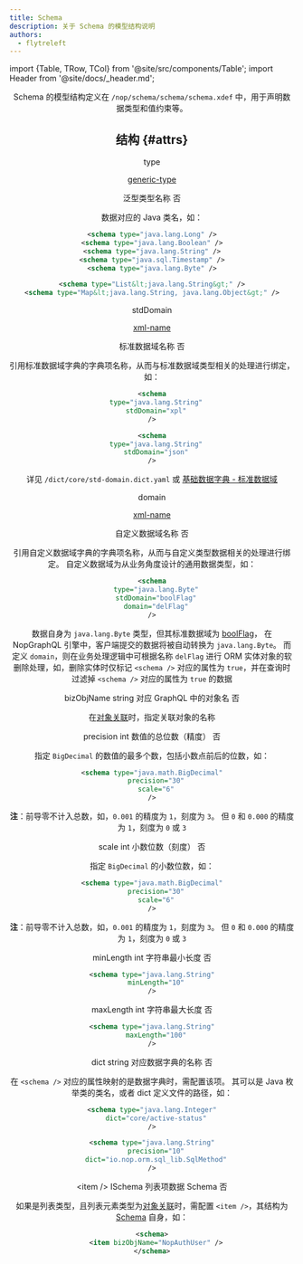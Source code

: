 ```yaml
---
title: Schema
description: 关于 Schema 的模型结构说明
authors:
  - flytreleft
---
```


import {Table, TRow, TCol} from '@site/src/components/Table';
import Header from '@site/docs/\_header.md';

<Header />

Schema 的模型结构定义在 `/nop/schema/schema/schema.xdef`
中，用于声明数据类型和值约束等。

## 结构 {#attrs}

<Table head={['属性', '值类型', '属性名称', '必填']}>

<!-- -->

<TRow><TCol id="attr_type"> type </TCol><TCol>

[generic-type](../dict/std-domain#opt_generic_type)

</TCol><TCol> 泛型类型名称 </TCol>
<TCol> 否 </TCol><TDesc>

数据对应的 Java 类名，如：

```xml
<schema type="java.lang.Long" />
<schema type="java.lang.Boolean" />
<schema type="java.lang.String" />
<schema type="java.sql.Timestamp" />
<schema type="java.lang.Byte" />

<schema type="List&lt;java.lang.String&gt;" />
<schema type="Map&lt;java.lang.String, java.lang.Object&gt;" />
```

</TDesc></TRow>

<!-- -->

<TRow><TCol id="attr_stdDomain"> stdDomain </TCol><TCol>

[xml-name](../dict/std-domain#opt_xml_name)

</TCol><TCol> 标准数据域名称 </TCol>
<TCol> 否 </TCol><TDesc>

引用标准数据域字典的字典项名称，从而与标准数据域类型相关的处理进行绑定，如：

```xml
<schema
  type="java.lang.String"
  stdDomain="xpl"
/>

<schema
  type="java.lang.String"
  stdDomain="json"
/>
```

详见 `/dict/core/std-domain.dict.yaml` 或
[基础数据字典 - 标准数据域](../dict/std-domain)

</TDesc></TRow>

<!-- -->

<TRow><TCol id="attr_domain"> domain </TCol><TCol>

[xml-name](../dict/std-domain#opt_xml_name)

</TCol><TCol> 自定义数据域名称 </TCol>
<TCol> 否 </TCol><TDesc>

引用自定义数据域字典的字典项名称，从而与自定义类型数据相关的处理进行绑定。
自定义数据域为从业务角度设计的通用数据类型，如：

```xml
<schema
  type="java.lang.Byte"
  stdDomain="boolFlag"
  domain="delFlag"
/>
```

数据自身为 `java.lang.Byte` 类型，但其标准数据域为
[boolFlag](../dict/std-domain#opt_boolFlag)，
在 NopGraphQL 引擎中，客户端提交的数据将被自动转换为 `java.lang.Byte`。
而定义 `domain`，则在业务处理逻辑中可根据名称 `delFlag`
进行 ORM 实体对象的软删除处理，如，删除实体时仅标记 `<schema />`
对应的属性为 `true`，并在查询时过滤掉 `<schema />` 对应的属性为 `true` 的数据

</TDesc></TRow>

<!-- -->

<TRow><TCol id="attr_bizObjName"> bizObjName </TCol>
<TCol> string </TCol><TCol> 对应 GraphQL 中的对象名 </TCol>
<TCol> 否 </TCol><TDesc>

在[对象关联](../xmeta#relations)时，指定关联对象的名称

</TDesc></TRow>

<!-- -->

<TRow><TCol id="attr_precision"> precision </TCol>
<TCol> int </TCol><TCol> 数值的总位数（精度） </TCol>
<TCol> 否 </TCol><TDesc>

指定 `BigDecimal` 的数值的最多个数，包括小数点前后的位数，如：

```xml
<schema type="java.math.BigDecimal"
  precision="30"
  scale="6"
/>
```

**注**：前导零不计入总数，如，`0.001` 的精度为 `1`，刻度为 `3`。
但 `0` 和 `0.000` 的精度为 `1`，刻度为 `0` 或 `3`

</TDesc></TRow>

<!-- -->

<TRow><TCol id="attr_scale"> scale </TCol>
<TCol> int </TCol><TCol> 小数位数（刻度） </TCol>
<TCol> 否 </TCol><TDesc>

指定 `BigDecimal` 的小数位数，如：

```xml
<schema type="java.math.BigDecimal"
  precision="30"
  scale="6"
/>
```

**注**：前导零不计入总数，如，`0.001` 的精度为 `1`，刻度为 `3`。
但 `0` 和 `0.000` 的精度为 `1`，刻度为 `0` 或 `3`

</TDesc></TRow>

<!-- -->

<TRow><TCol id="attr_minLength"> minLength </TCol>
<TCol> int </TCol><TCol> 字符串最小长度 </TCol>
<TCol> 否 </TCol><TDesc>

```xml
<schema type="java.lang.String"
  minLength="10"
/>
```

</TDesc></TRow>

<!-- -->

<TRow><TCol id="attr_maxLength"> maxLength </TCol>
<TCol> int </TCol><TCol> 字符串最大长度 </TCol>
<TCol> 否 </TCol><TDesc>

```xml
<schema type="java.lang.String"
  maxLength="100"
/>
```

</TDesc></TRow>

<!-- -->

<TRow><TCol id="attr_dict"> dict </TCol>
<TCol> string </TCol><TCol> 对应数据字典的名称 </TCol>
<TCol> 否 </TCol><TDesc>

在 `<schema />` 对应的属性映射的是数据字典时，需配置该项。
其可以是 Java 枚举类的类名，或者 dict 定义文件的路径，如：

```xml
<schema type="java.lang.Integer"
  dict="core/active-status"
/>

<schema type="java.lang.String"
  precision="10"
  dict="io.nop.orm.sql_lib.SqlMethod"
/>
```

</TDesc></TRow>

<!-- -->

<TRow><TCol id="attr_item"> &lt;item /> </TCol>
<TCol> ISchema </TCol><TCol> 列表项数据 Schema </TCol>
<TCol> 否 </TCol><TDesc>

如果是列表类型，且列表元素类型为[对象关联](../xmeta#relations)时，需配置
`<item />`，其结构为 [Schema](#attrs) 自身，如：

```xml
<schema>
  <item bizObjName="NopAuthUser" />
</schema>
```

</TDesc></TRow>

</Table>
